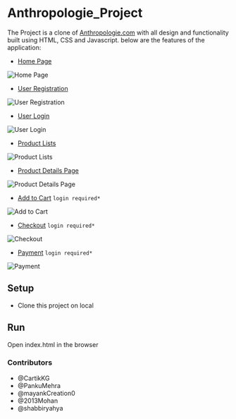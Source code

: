 # Anthropologie_Project
The Project is a clone of [Anthropologie.com](https://www.anthropologie.com) with all design and functionality built using HTML, CSS and Javascript.
below are the features of the application:
- [Home Page](https://anthropologie-clonee.netlify.app/index.html)

![Home Page](https://i.ibb.co/6R9LGWv/home-page.png)

- [User Registration](https://anthropologie-clonee.netlify.app/filenewfinal/signup/signup)

![User Registration](https://i.ibb.co/3T9hd4t/signup.png)

- [User Login](https://anthropologie-clonee.netlify.app/filenewfinal/singup_signin/singup_signin)

![User Login](https://i.ibb.co/mHZGw6f/sigin.png)

- [Product Lists](https://anthropologie-clonee.netlify.app/productspage/dress/dresswholepages)

![Product Lists](https://i.ibb.co/x3DnWsN/2.png)

- [Product Details Page](https://anthropologie-clonee.netlify.app/productsreviewpage/productreviewpage)

![Product Details Page](https://i.ibb.co/p244c29/3.png)

- [Add to Cart](https://anthropologie-clonee.netlify.app/checkout&cartpage/cartpage) `login required*`

![Add to Cart](https://i.ibb.co/p244c29/3.png)

- [Checkout](https://anthropologie-clonee.netlify.app/checkout&cartpage/checkoutpage) `login required*`

![Checkout](https://i.ibb.co/Ypkx4zk/5.png)

- [Payment](https://anthropologie-clonee.netlify.app/1%20payment%20gateway/payment) `login required*`

![Payment](https://i.ibb.co/vsJ7Yf6/6.png)

## Setup
- Clone this project on local

## Run
Open index.html in the browser

### Contributors
- @CartikKG
- @PankuMehra
- @mayankCreation0
- @2013Mohan
- @shabbiryahya
